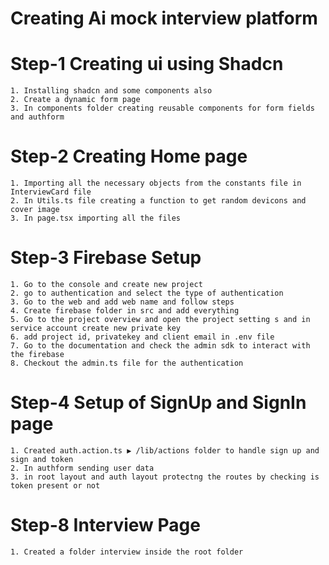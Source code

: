 # Creating Ai mock interview platform

# Step-1 Creating ui using Shadcn
    1. Installing shadcn and some components also
    2. Create a dynamic form page 
    3. In components folder creating reusable components for form fields and authform

# Step-2 Creating Home page
    1. Importing all the necessary objects from the constants file in InterviewCard file
    2. In Utils.ts file creating a function to get random devicons and cover image
    3. In page.tsx importing all the files

# Step-3 Firebase Setup
    1. Go to the console and create new project
    2. go to authentication and select the type of authentication
    3. Go to the web and add web name and follow steps
    4. Create firebase folder in src and add everything
    5. Go to the project overview and open the project setting s and in service account create new private key
    6. add project id, privatekey and client email in .env file
    7. Go to the documentation and check the admin sdk to interact with the firebase
    8. Checkout the admin.ts file for the authentication

# Step-4 Setup of SignUp and SignIn page
    1. Created auth.action.ts ▶️ /lib/actions folder to handle sign up and sign and token
    2. In authform sending user data
    3. in root layout and auth layout protectng the routes by checking is token present or not

# Step-8 Interview Page
    1. Created a folder interview inside the root folder